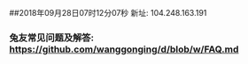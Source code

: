 ##2018年09月28日07时12分07秒 新址: 104.248.163.191
### 兔友常见问题及解答: https://github.com/wanggonging/d/blob/w/FAQ.md
